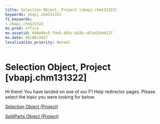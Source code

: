 ```yaml
---
title: Selection Object, Project [vbapj.chm131322]
keywords: vbapj.chm131322
f1_keywords:
- vbapj.chm131322
ms.prod: office
ms.assetid: 698e0bc5-fde5-493c-b42b-c07ed2b4d137
ms.date: 06/08/2017
localization_priority: Normal
---
```



# Selection Object, Project [vbapj.chm131322]

Hi there! You have landed on one of our F1 Help redirector pages. Please select the topic you were looking for below.

[Selection Object (Project)](http://msdn.microsoft.com/library/06b2fc7e-5c72-3c13-132f-769e68057b43%28Office.15%29.aspx)

[SplitParts Object (Project)](http://msdn.microsoft.com/library/bc36310c-9289-a363-f2d6-c8a0991725e5%28Office.15%29.aspx)


